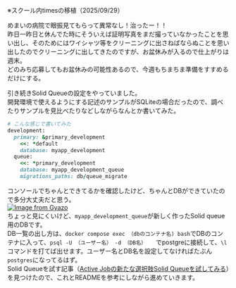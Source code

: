 ※スクール内timesの移植（2025/09/29）

めまいの病院で眼振見てもらって異常なし！治ったー！！  
昨日一昨日と休んでた時にそういえば証明写真をまだ撮っていなかったことを思い出し、そのためにはワイシャツ等をクリーニングに出さねばならぬことを思い出したのでクリーニングに出してきたのですが、お盆休みが入るので仕上がりは週末。  
どのみち応募してもお盆休みの可能性あるので、今週もちまちま準備をすすめるだけにする。  

引き続きSolid Queueの設定をやっていました。  
開発環境で使えるようにする記述のサンプルがSQLiteの場合だったので、調べたりサンプルを見比べたりなどしながらなんとか書いてみた。  
```ruby
# こんな感じで書いてみた
development:
  primary: &primary_development
    <<: *default
    database: myapp_development
  queue:
    <<: *primary_development
    database: myapp_development_queue
    migrations_paths: db/queue_migrate
```
コンソールでちゃんとできてるかを確認したけど、ちゃんとDBができていたので多分大丈夫だと思う。  
[![Image from Gyazo](https://i.gyazo.com/57fe5323084eb5d0cabcc6da53cd9542.png)](https://gyazo.com/57fe5323084eb5d0cabcc6da53cd9542)  
ちょっと見にくいけど、`myapp_development_queue`が新しく作ったSolid queue用のDBです。  
DB一覧の出し方は、`docker compose exec （dbのコンテナ名) bash`でDBのコンテナに入って、`psql -U （ユーザー名） -d （DB名）  
`でpostgreに接続して、`\l`コマンドを打てば出せます。ユーザー名とDB名を設定してなければたぶん`postgres`になってるはず。  
Solid Queueを試す記事（[Active Jobの新たな選択肢Solid Queueを試してみる](https://note.com/ruby_dev/n/n97e851828928)）を見つけたので、これとREADMEを参考にしながら進めていきます。  

